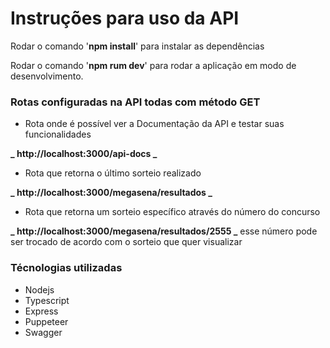 # Instruções para uso da API

Rodar o comando '**npm install**' para instalar as dependências

Rodar o comando '**npm rum dev**' para rodar a aplicação em modo de desenvolvimento.

### Rotas configuradas na API todas com método **GET**

- Rota onde é possível ver a Documentação da API e testar suas funcionalidades

**_ http://localhost:3000/api-docs _**[](http://localhost:3000/api-docs)

- Rota que retorna o último sorteio realizado

**_ http://localhost:3000/megasena/resultados _**[](http://localhost:3000/megasena/resultados)

- Rota que retorna um sorteio específico através do número do concurso

**_ http://localhost:3000/megasena/resultados/2555 _**[](http://localhost:3000/megasena/resultados/2555) esse número pode ser trocado de acordo com o sorteio que quer visualizar

### Técnologias utilizadas

- Nodejs
- Typescript
- Express
- Puppeteer
- Swagger
